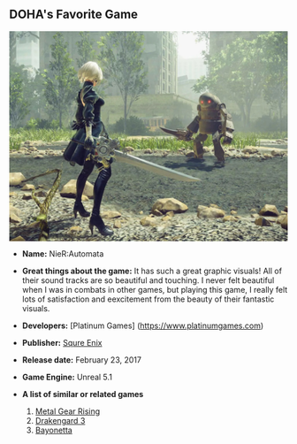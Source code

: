 <h2>DOHA's Favorite Game</h2>

<img src="1.jpg" width="600" height="380" style="display: block; margin: 0 auto">

- **Name:** NieR:Automata

- **Great things about the game:** It has such a great graphic visuals! All of their sound tracks are so beautiful and touching. I never felt beautiful when I was in combats in other games, but playing this game, I really felt lots of satisfaction and eexcitement from the beauty of their fantastic visuals.
- **Developers:** [Platinum Games] (https://www.platinumgames.com)
- **Publisher:** [Squre Enix](https://www.square-enix-games.com/en_US/home)
-  **Release date:**  February 23, 2017
-  **Game Engine:** Unreal 5.1
-  **A list of similar or related games**
	1. 	[Metal Gear Rising](https://www.platinumgames.com/games/metal-gear-rising-revengeance) 
	2. [Drakengard 3](http://www.accessgames.co.jp/en/products/dod3.html)
	3. [Bayonetta](https://www.platinumgames.com/games/bayonetta)
